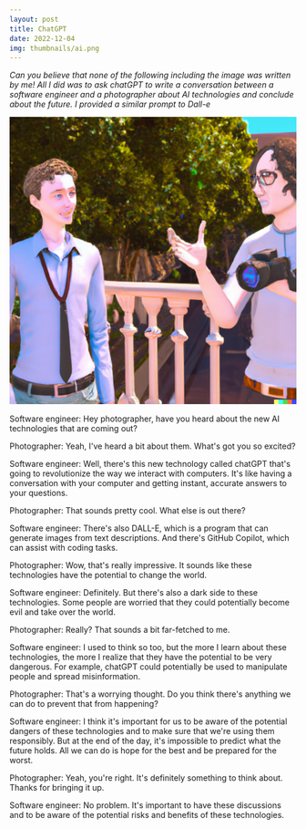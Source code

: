 ```yaml
---
layout: post
title: ChatGPT
date: 2022-12-04
img: thumbnails/ai.png
---
```


*Can you believe that none of the following including the image was written by me! All I did was to ask chatGPT to write a conversation between a software engineer and a photographer about AI technologies and conclude about the future. I provided a similar prompt to Dall-e*

![A Discussion](/assets/ai/chatgpt.png)

Software engineer: Hey photographer, have you heard about the new AI technologies that are coming out?

Photographer: Yeah, I've heard a bit about them. What's got you so excited?

Software engineer: Well, there's this new technology called chatGPT that's going to revolutionize the way we interact with computers. It's like having a conversation with your computer and getting instant, accurate answers to your questions.

Photographer: That sounds pretty cool. What else is out there?

Software engineer: There's also DALL-E, which is a program that can generate images from text descriptions. And there's GitHub Copilot, which can assist with coding tasks.

Photographer: Wow, that's really impressive. It sounds like these technologies have the potential to change the world.

Software engineer: Definitely. But there's also a dark side to these technologies. Some people are worried that they could potentially become evil and take over the world.

Photographer: Really? That sounds a bit far-fetched to me.

Software engineer: I used to think so too, but the more I learn about these technologies, the more I realize that they have the potential to be very dangerous. For example, chatGPT could potentially be used to manipulate people and spread misinformation.

Photographer: That's a worrying thought. Do you think there's anything we can do to prevent that from happening?

Software engineer: I think it's important for us to be aware of the potential dangers of these technologies and to make sure that we're using them responsibly. But at the end of the day, it's impossible to predict what the future holds. All we can do is hope for the best and be prepared for the worst.

Photographer: Yeah, you're right. It's definitely something to think about. Thanks for bringing it up.

Software engineer: No problem. It's important to have these discussions and to be aware of the potential risks and benefits of these technologies.

